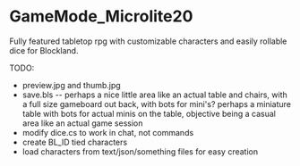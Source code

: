 GameMode_Microlite20
====================

Fully featured tabletop rpg with customizable characters and easily rollable dice for Blockland.

TODO:  
* preview.jpg and thumb.jpg
* save.bls -- perhaps a nice little area like an actual table and chairs, with a full size gameboard out back, with bots for mini's? perhaps a miniature table with bots for actual minis on the table, objective being a casual area like an actual game session
* modify dice.cs to work in chat, not commands
* create BL_ID tied characters
* load characters from text/json/something files for easy creation